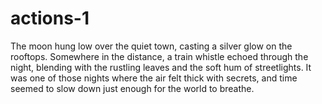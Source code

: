 # actions-1
The moon hung low over the quiet town, casting a silver glow on the rooftops. Somewhere in the distance, a train whistle echoed through the night, blending with the rustling leaves and the soft hum of streetlights. It was one of those nights where the air felt thick with secrets, and time seemed to slow down just enough for the world to breathe.
